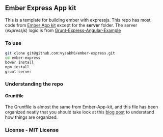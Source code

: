## Ember Express App kit

This is a template for building ember with expressjs. This repo has most code from [Ember App kit](https://github.com/stefanpenner/ember-app-kit) except for the **server** folder. The server (*expressjs*) logic is from [Grunt-Express-Angular-Example](https://github.com/blai/grunt-express-angular-example)


### To use

``` bash
git clone git@github.com:vysakh0/ember-express.git
cd ember-express
bower install
npm install
grunt server
```

### Understanding the repo

#### Gruntfile

The Gruntfile is almost the same from Ember-App-kit, and this file has been organized neatly that you should take look at this [blog post](http://www.thomasboyt.com/2013/09/01/maintainable-grunt.html) to understand how things are organized.


### License - MIT License
